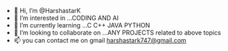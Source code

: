 - 👋 Hi, I’m @HarshastarK
- 👀 I’m interested in ...CODING AND AI
- 🌱 I’m currently learning ...C C++ JAVA PYTHON
- 💞️ I’m looking to collaborate on ...ANY PROJECTS related to above topics
- 📫 you can contact me on gmail harshastark747@gmail.com

<!---
Harshastark1227/Harshastark1227 is a ✨ special ✨ repository because its `README.md` (this file) appears on your GitHub profile.
You can click the Preview link to take a look at your changes.
--->
